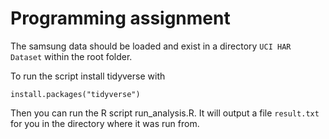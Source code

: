# Programming assignment

The samsung data should be loaded and exist in a directory `UCI HAR Dataset` within
the root folder.

To run the script install tidyverse with

    install.packages("tidyverse")

Then you can run the R script run_analysis.R. 
It will output a file `result.txt` for you in the directory where it was run from.
